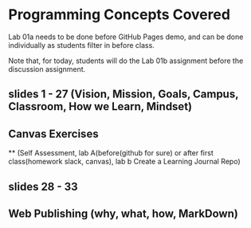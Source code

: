 # Programming Concepts Covered

Lab 01a needs to be done before GitHub Pages demo, and can be done individually as students filter in before class.

Note that, for today, students will do the Lab 01b assignment before the discussion assignment.

## slides 1 - 27 (Vision, Mission, Goals, Campus, Classroom, How we Learn, Mindset)

## Canvas Exercises 
** (Self Assessment, lab A(before(github for sure) or after first class(homework slack, canvas), lab b Create a Learning Journal Repo)

## slides 28 - 33
## Web Publishing (why, what, how, MarkDown)